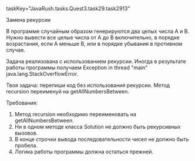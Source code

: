 taskKey="JavaRush.tasks.Quest3.task29.task2913"

Замена рекурсии

В программе случайным образом генерируются два целых числа A и В. Нужно вывести все целые числа от A до B
включительно, в порядке возрастания, если A меньше B, или в порядке убывания в противном случае.

Задача реализована с использованием рекурсии.
Иногда в результате работы программы получаем Exception in thread "main" java.lang.StackOverflowError.

Твоя задача: перепиши код без использования рекурсии.
Метод recursion переименуй на getAllNumbersBetween.


Требования:
1.	Метод recursion необходимо переименовать на getAllNumbersBetween.
2.	Ни в одном методе класса Solution не должно быть рекурсивных вызовов.
3.	В конце строчки вывода последовательности чисел не должно быть пробела.
4.	Логика работы программы должна остаться прежней.


